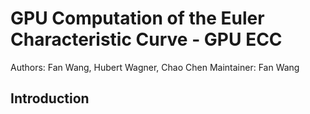 # GPU Computation of the Euler Characteristic Curve - GPU ECC
Authors: Fan Wang, Hubert Wagner, Chao Chen
Maintainer: Fan Wang
## Introduction ##
